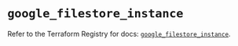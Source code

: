 # `google_filestore_instance`

Refer to the Terraform Registry for docs: [`google_filestore_instance`](https://registry.terraform.io/providers/hashicorp/google-beta/5.40.0/docs/resources/google_filestore_instance).
